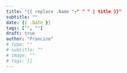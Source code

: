 ```yaml
---
title: "{{ replace .Name "-" " " | title }}"
subtitle: ""
date: {{ .Date }}
tags: ["", ""]
draft: true
author: "Francine"
# type: ""
# subtitle: ""
# image: ""
# tags: []
---
```


